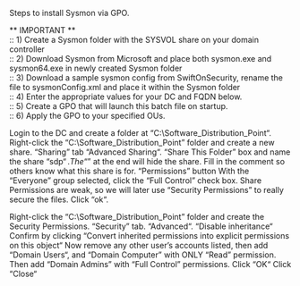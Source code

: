 Steps to install Sysmon via GPO.

** IMPORTANT **  
:: 1) Create a Sysmon folder with the SYSVOL share on your domain controller  
:: 2) Download Sysmon from Microsoft and place both sysmon.exe and sysmon64.exe in newly created Sysmon folder  
:: 3) Download a sample sysmon config from SwiftOnSecurity, rename the file to sysmonConfig.xml and place it within the Sysmon folder  
:: 4) Enter the appropriate values for your DC and FQDN below.  
:: 5) Create a GPO that will launch this batch file on startup.  
:: 6) Apply the GPO to your specified OUs.   

Login to the DC and create a folder at “C:\Software_Distribution_Point“. Right-click the “C:\Software_Distribution_Point” folder and create a new share.
“Sharing” tab “Advanced Sharing“.
“Share This Folder” box and name the share “sdp$“. The “$” at the end will hide the share. Fill in the comment so others know what this share is for.
“Permissions” button With the “Everyone” group selected, click the “Full Control” check box. Share Permissions are weak, so we will later use “Security Permissions” to really secure the files.
Click “ok“.

Right-click the “C:\Software_Distribution_Point” folder and create the Security Permissions.
“Security” tab. “Advanced“. 
“Disable inheritance“ Confirm by clicking “Convert inherited permissions into explicit permissions on this object“
Now remove any other user’s accounts listed, then add “Domain Users“, and “Domain Computer” with ONLY “Read” permission. Then add “Domain Admins” with “Full Control” permissions.
Click “OK“
Click “Close“

